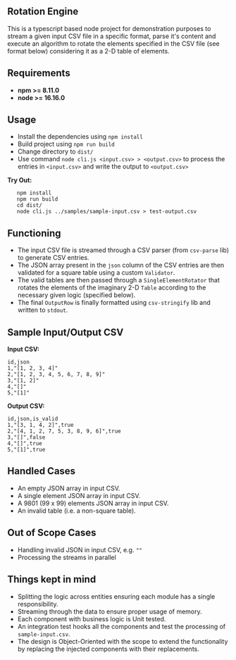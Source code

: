 ## Rotation Engine

This is a typescript based node project for demonstration purposes to stream a given input CSV file in a specific format, parse it's content and
execute an algorithm to rotate the elements specified in the CSV file (see format below) considering it as a 2-D table
of elements.

## Requirements

- **npm  >= 8.11.0**
- **node >= 16.16.0**

## Usage

- Install the dependencies using `npm install`
- Build project using `npm run build`
- Change directory to `dist/`
- Use command `node cli.js <input.csv> > <output.csv>` to process the entries in `<input.csv>` and write the output to `<output.csv>`

**Try Out:**

```
   npm install
   npm run build
   cd dist/
   node cli.js ../samples/sample-input.csv > test-output.csv
```

## Functioning

- The input CSV file is streamed through a CSV parser (from `csv-parse` lib) to generate CSV entries.
- The JSON array present in the `json` column of the CSV entries are then validated for a square table using a custom `Validator`.
- The valid tables are then passed through a `SingleElementRotator` that rotates the elements of the imaginary 2-D `Table` according to the necessary given logic (specified below).
- The final `OutputRow` is finally formatted using `csv-stringify` lib and written to `stdout`.

## Sample Input/Output CSV

**Input CSV:**
```
id,json
1,"[1, 2, 3, 4]"
2,"[1, 2, 3, 4, 5, 6, 7, 8, 9]"
3,"[1, 2]"
4,"[]"
5,"[1]"
```

**Output CSV:**
```
id,json,is_valid
1,"[3, 1, 4, 2]",true
2,"[4, 1, 2, 7, 5, 3, 8, 9, 6]",true
3,"[]",false
4,"[]",true
5,"[1]",true
```

## Handled Cases
- An empty JSON array in input CSV.
- A single element JSON array in input CSV.
- A 9801 (99 x 99) elements JSON array in input CSV.
- An invalid table (i.e. a non-square table).

## Out of Scope Cases
- Handling invalid JSON in input CSV, e.g. `""`
- Processing the streams in parallel

## Things kept in mind
- Splitting the logic across entities ensuring each module has a single responsibility.
- Streaming through the data to ensure proper usage of memory.
- Each component with business logic is Unit tested.
- An integration test hooks all the components and test the processing of `sample-input.csv`.
- The design is Object-Oriented with the scope to extend the functionality by replacing the injected components with their replacements.
